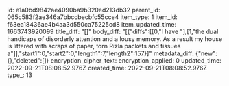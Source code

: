 id: e1a0bd9842ae4090ba9b320ed213db32
parent_id: 065c583f2ae346a7bbccbecbfc55cce4
item_type: 1
item_id: f63ea18436ae4b4aa3d550ca75225cd8
item_updated_time: 1663743920099
title_diff: "[]"
body_diff: "[{\"diffs\":[[0,\"I have \"],[1,\"the dual handicaps of disorderly attention and a lousy memory. As a result my house is littered with scraps of paper, torn Rizla packets and tissues a\"]],\"start1\":0,\"start2\":0,\"length1\":7,\"length2\":157}]"
metadata_diff: {"new":{},"deleted":[]}
encryption_cipher_text: 
encryption_applied: 0
updated_time: 2022-09-21T08:08:52.976Z
created_time: 2022-09-21T08:08:52.976Z
type_: 13